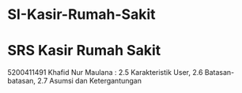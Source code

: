 # SI-Kasir-Rumah-Sakit
# SRS Kasir Rumah Sakit
5200411491 Khafid Nur Maulana : 2.5 Karakteristik User, 2.6 Batasan-batasan, 2.7 Asumsi dan Ketergantungan
